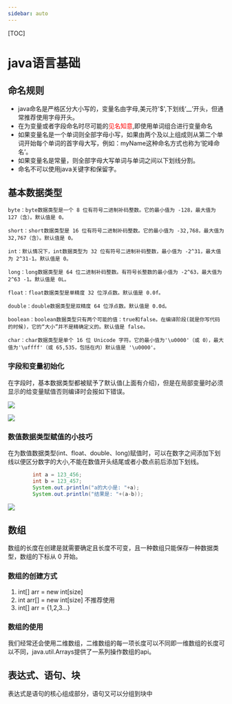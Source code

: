 ```yaml
---
sidebar: auto
---
```

[TOC]

# java语言基础

## 命名规则

- java命名是严格区分大小写的，变量名由字母,美元符'$',下划线‘__’开头，但通常推荐使用字母开头。
- 在为变量或者字段命名时尽可能的<font color='red'>见名知意</font>,即使用单词组合进行变量命名
- 如果变量名是一个单词则全部字母小写，如果由两个及以上组成则从第二个单词开始每个单词的首字母大写，例如：myName这种命名方式也称为‘驼峰命名’。
- 如果变量名是常量，则全部字母大写单词与单词之间以下划线分割。
- 命名不可以使用java关键字和保留字。

## 基本数据类型

```
byte：byte数据类型是一个 8 位有符号二进制补码整数。它的最小值为 -128，最大值为 127（含）。默认值是 0。

short：short数据类型是 16 位有符号二进制补码整数。它的最小值为 -32,768，最大值为 32,767（含）。默认值是 0。

int：默认情况下，int数据类型为 32 位有符号二进制补码整数，最小值为 -2^31，最大值为 2^31-1。默认值是 0。

long：long数据类型是 64 位二进制补码整数。有符号长整数的最小值为 -2^63，最大值为 2^63 -1。默认值是 0L。

float：float数据类型是单精度 32 位浮点数。默认值是 0.0f。

double：double数据类型是双精度 64 位浮点数。默认值是 0.0d。

boolean：boolean数据类型只有两个可能的值：true和false。在编译阶段(就是你写代码的时候)，它的“大小”并不是精确定义的。默认值是 false。

char：char数据类型是单个 16 位 Unicode 字符。它的最小值为'\u0000'（或 0），最大值为'\uffff'（或 65,535，包括在内）默认值是 '\u0000'。
```

### 字段和变量初始化

在字段时，基本数据类型都被赋予了默认值(上面有介绍)，但是在局部变量时必须显示的给变量赋值否则编译时会报如下错误。

![](D:\mysoft_install\Typora\notes\again\java\img\01.png)

![](D:\mysoft_install\Typora\notes\again\java\img\02.png)

### 数值数据类型赋值的小技巧

在为数值数据类型(int、float、double、long)赋值时，可以在数字之间添加下划线以便区分数字的大小,不能在数值开头结尾或者小数点前后添加下划线。

```java
		int a = 123_456;
        int b = 123_457;
        System.out.println("a的大小是: "+a);
        System.out.println("结果是: "+(a-b));
```

![](D:\mysoft_install\Typora\notes\again\java\img\03.png)

## 数组

数组的长度在创建是就需要确定且长度不可变，且一种数组只能保存一种数据类型，数组的下标从 0 开始。

### 数组的创建方式

1. int[] arr = new int[size]
2. int arr[] = new int[size] 不推荐使用
3. int[] arr = {1,2,3...}

### 数组的使用

我们经常还会使用二维数组，二维数组的每一项长度可以不同即一维数组的长度可以不同，java.util.Arrays提供了一系列操作数组的api。

## 表达式、语句、块

表达式是语句的核心组成部分，语句又可以分组到块中



